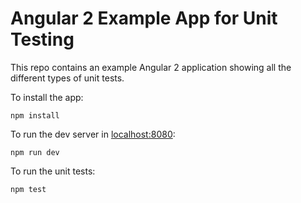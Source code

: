 # Angular 2 Example App for Unit Testing

This repo contains an example Angular 2 application showing all the different types of unit tests.

To install the app:

```
npm install
```

To run the dev server in [localhost:8080](http://localhost:8080):

```
npm run dev
```

To run the unit tests:

```
npm test
```